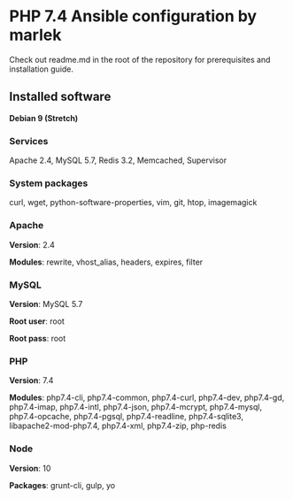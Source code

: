 # PHP 7.4 Ansible configuration by marlek

Check out readme.md in the root of the repository for prerequisites and installation guide.

## Installed software

**Debian 9 (Stretch)**

### Services
Apache 2.4, MySQL 5.7, Redis 3.2, Memcached, Supervisor

### System packages

curl, wget, python-software-properties, vim, git, htop, imagemagick

### Apache

**Version**: 2.4

**Modules**: rewrite, vhost_alias, headers, expires, filter

### MySQL

**Version**: MySQL 5.7

**Root user**: root

**Root pass**: root

### PHP

**Version**: 7.4

**Modules**: php7.4-cli, php7.4-common, php7.4-curl, php7.4-dev, php7.4-gd, php7.4-imap, php7.4-intl, php7.4-json, php7.4-mcrypt, php7.4-mysql, php7.4-opcache, php7.4-pgsql, php7.4-readline, php7.4-sqlite3, libapache2-mod-php7.4, php7.4-xml, php7.4-zip, php-redis

### Node

**Version**: 10

**Packages**: grunt-cli, gulp, yo
